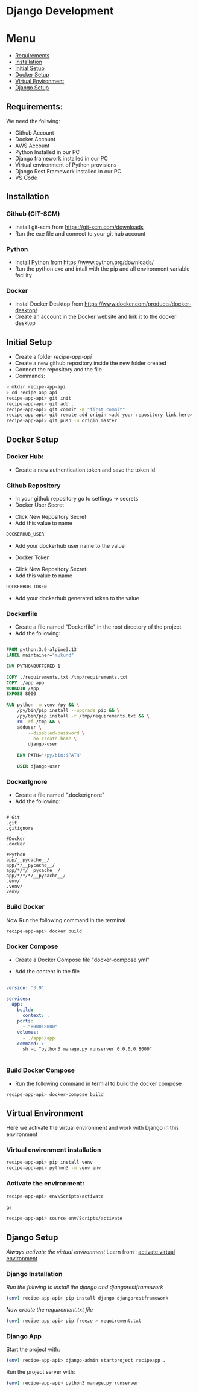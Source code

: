 # Django Development

# Menu

* [Requirements](#requirements)
* [Installation](#installation)
* [Initial Setup](#initial-setup)
* [Docker Setup](#docker-setup)
* [Virtual Environment](#virtual-environment)
* [Django Setup](#django-setup)


## Requirements:

We need the follwing:
- Github Account
- Docker Account
- AWS Account
- Python Installed in our PC
- Django framework installed in our PC
- Virtual environment of Python provisions
- Django Rest Framework installed in our PC
- VS Code

## Installation

### Github (GIT-SCM)

* Install git-scm from https://git-scm.com/downloads
* Run the exe file and connect to your git hub account

### Python

* Install Python from https://www.python.org/downloads/ 
* Run the python.exe and intall with the pip and all environment variable facility

### Docker

* Instal Docker Desktop from https://www.docker.com/products/docker-desktop/
* Create an account in the Docker website and link it to the docker desktop


## Initial Setup
- Create a folder *recipe-app-api*
- Create a new github repository inside the new folder created
- Connect the repository and the file
- Commands:

```bash
> mkdir recipe-app-api
> cd recipe-app-api
recipe-app-api> git init
recipe-app-api> git add .
recipe-app-api> git commit -m "first commit"
recipe-app-api> git remote add origin <add your repository link here>
recipe-app-api> git push -u origin master
```

## Docker Setup

### Docker Hub:
* Create a new authentication token and save the token id

### Github Repository
* In your github repository go to settings -> secrets
* Docker User Secret
- Click New Repository Secret
- Add this value to name
```bash
DOCKERHUB_USER
```
- Add your dockerhub user name to the value

* Docker Token
- Click New Repository Secret
- Add this value to name
```bash
DOCKERHUB_TOKEN
```
- Add your dockerhub generated token to the value

### Dockerfile

* Create a file named "Dockerfile" in the root directory of the project
* Add the following:

```dockerfile

FROM python:3.9-alpine3.13
LABEL maintainer="mukund"

ENV PYTHONBUFFERED 1

COPY ./requirements.txt /tmp/requirements.txt
COPY ./app app
WORKDIR /app
EXPOSE 8000

RUN python -m venv /py && \
    /py/bin/pip install --upgrade pip && \
    /py/bin/pip install -r /tmp/requirements.txt && \
    rm -rf /tmp && \
    adduser \
        --disabled-password \
        --no-create-home \
        django-user
    
    ENV PATH="/py/bin:$PATH"

    USER django-user

```

### DockerIgnore

* Create a file named ".dockerignore"
* Add the following:
```file

# Git
.git
.gitignore

#Docker
.docker

#Python
app/__pycache__/
app/*/__pycache__/
app/*/*/__pycache__/
app/*/*/*/__pycache__/
.env/
.venv/
venv/

```

### Build Docker

Now Run the following command in the terminal
```bash
recipe-app-api> docker build .
```
### Docker Compose
* Create a Docker Compose file "docker-compose.yml"

* Add the content in the file
```yml

version: "3.9"

services:
  app:
    build:
      context: .
    ports:
      - "8000:8000"
    volumes:
      - ./app:/app
    command: >
      sh -c "python3 manage.py runserver 0.0.0.0:8000"
  
```

### Build Docker Compose
* Run the following command in termial to build the docker compose
```bash
recipe-app-api> docker-compose build
```

## Virtual Environment
Here we activate the virtual environment and work with Django in this environment

### Virtual environment installation
```bash
recipe-app-api> pip install venv
recipe-app-api> python3 -m venv env
```

### Activate the environment:
```bash
recipe-app-api> env\Scripts\activate
```
or
```bash
recipe-app-api> source env/Scripts/activate
```

## Django Setup

*Always activate the virtual environment* Learn from : [activate virtual environment](#virtual-environment)

### Django Installation

*Run the follwing to install the django and djangorestframework*
```bash
(env) recipe-app-api> pip install django djangorestframework
```

*Now create the requirement.txt file*
```bash
(env) recipe-app-api> pip freeze > requirement.txt
```

### Django App

Start the project with:
```bash
(env) recipe-app-api> django-admin startproject recipeapp .
```

Run the project server with:
```bash
(env) recipe-app-api> python3 manage.py runserver
```
